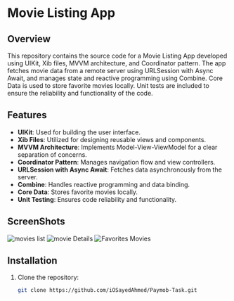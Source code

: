 # Movie Listing App

## Overview
This repository contains the source code for a Movie Listing App developed using UIKit, Xib files, MVVM architecture, and Coordinator pattern. The app fetches movie data from a remote server using URLSession with Async Await, and manages state and reactive programming using Combine. Core Data is used to store favorite movies locally. Unit tests are included to ensure the reliability and functionality of the code.

## Features
- **UIKit**: Used for building the user interface.
- **Xib Files**: Utilized for designing reusable views and components.
- **MVVM Architecture**: Implements Model-View-ViewModel for a clear separation of concerns.
- **Coordinator Pattern**: Manages navigation flow and view controllers.
- **URLSession with Async Await**: Fetches data asynchronously from the server.
- **Combine**: Handles reactive programming and data binding.
- **Core Data**: Stores favorite movies locally.
- **Unit Testing**: Ensures code reliability and functionality.

## ScreenShots
![movies list](https://github.com/iOSayedAhmed/Paymob-Task/assets/60572628/794e2ef7-6b97-43b8-ac26-0f5b45bbfae8)
![movie Details](https://github.com/iOSayedAhmed/Paymob-Task/assets/60572628/a354dc54-7d94-42ce-b7fc-21f6f9fe2348)
![Favorites Movies](https://github.com/iOSayedAhmed/Paymob-Task/assets/60572628/107b386c-f417-4772-8d05-dc3330347a8a)




## Installation
1. Clone the repository:
   ```sh
   git clone https://github.com/iOSayedAhmed/Paymob-Task.git
